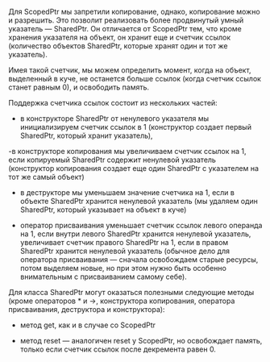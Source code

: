 
Для ScopedPtr мы запретили копирование, однако, копирование можно и разрешить. Это позволит реализовать более продвинутый умный указатель — SharedPtr. Он отличается от ScopedPtr тем, что кроме хранения указателя на объект, он хранит еще и счетчик ссылок (количество объектов SharedPtr, которые хранят один и тот же указатель).


Имея такой счетчик, мы можем определить момент, когда на объект, выделенный в куче, не останется больше ссылок (когда счетчик ссылок станет равным 0), и освободить память.


Поддержка счетчика ссылок состоит из нескольких частей:


- в конструкторе SharedPtr от ненулевого указателя мы инициализируем счетчик ссылок в 1 (конструктор создает первый SharedPtr, который хранит указатель),

-в конструкторе копирования мы увеличиваем счетчик ссылок на 1, если копируемый SharedPtr содержит ненулевой указатель (конструктор копирования создает еще один SharedPtr с указателем на тот же самый объект)

- в деструкторе мы уменьшаем значение счетчика на 1, если в объекте SharedPtr хранится ненулевой указатель (мы удаляем один SharedPtr, который указывает на объект в куче)

- оператор присваивания уменьшает счетчик ссылок левого операнда на 1, если внутри левого SharedPtr хранится ненулевой указатель, увеличивает счетчик правого SharedPtr на 1, если в правом SharedPtr хранится ненулевой указатель (обычное дело для оператора присваивания — сначала освобождаем старые ресурсы, потом выделяем новые, но при этом нужно быть особенно внимательным с присваиванием самому себе).

Для класса SharedPtr могут оказаться полезными следующие методы (кроме операторов * и ->, конструктора копирования, оператора присваивания, деструктора и конструктора):

- метод get, как и в случае со ScopedPtr

- метод reset — аналогичен reset у ScopedPtr, но освобождает память, только если счетчик ссылок после декремента равен 0.